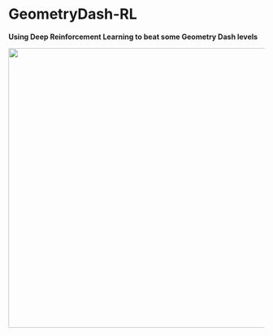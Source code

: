 # GeometryDash-RL
**Using Deep Reinforcement Learning to beat some Geometry Dash levels**
<p align="center">
  <img width="600" height="550" src="res/player_preview.gif">
</p>
